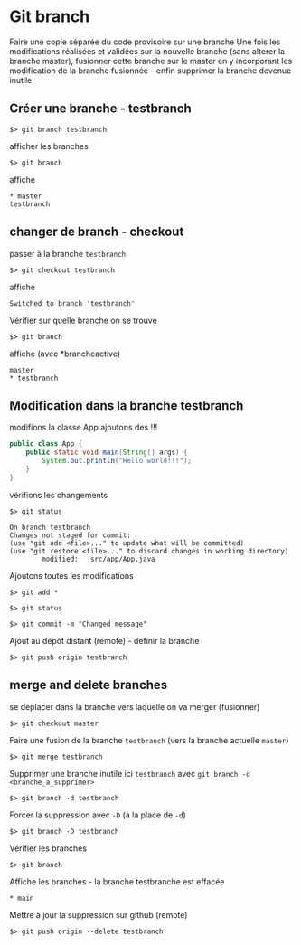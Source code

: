 # Git branch

Faire une copie séparée du code provisoire sur une branche
Une fois les modifications réalisées et validées sur la nouvelle branche (sans alterer la branche master), fusionner cette branche sur le master en y incorporant les modification de la branche fusionnée - enfin supprimer la branche devenue inutile

## Créer une branche - testbranch

    $> git branch testbranch 

afficher les branches

    $> git branch

affiche

    * master
    testbranch

## changer de branch - checkout 

passer à la branche `testbranch`

    $> git checkout testbranch

affiche

    Switched to branch 'testbranch'

Vérifier sur quelle branche on se trouve

    $> git branch

affiche (avec *brancheactive)

    master
    * testbranch

## Modification dans la branche testbranch

modifions la classe App ajoutons des !!!

````java
public class App {
    public static void main(String[] args) {
        System.out.println("Hello world!!!");
    }
}
````

vérifions les changements

    $> git status

    On branch testbranch
    Changes not staged for commit:
    (use "git add <file>..." to update what will be committed)
    (use "git restore <file>..." to discard changes in working directory)
            modified:   src/app/App.java

Ajoutons toutes les modifications

    $> git add *
    
    $> git status

    $> git commit -m "Changed message"

Ajout au dépôt distant (remote) - définir la branche

    $> git push origin testbranch

## merge and delete branches

se déplacer dans la branche vers laquelle on va merger (fusionner)

    $> git checkout master

Faire une fusion de la branche `testbranch` (vers la branche actuelle `master`)

    $> git merge testbranch

Supprimer une branche inutile ici `testbranch` avec `git branch -d <branche_a_supprimer>`

    $> git branch -d testbranch

Forcer la suppression avec `-D` (à la place de `-d`)
    
    $> git branch -D testbranch

Vérifier les branches     
    
    $> git branch 

Affiche les branches - la branche testbranche est effacée

    * main

Mettre à jour la suppression sur github (remote)    
    
    $> git push origin --delete testbranch